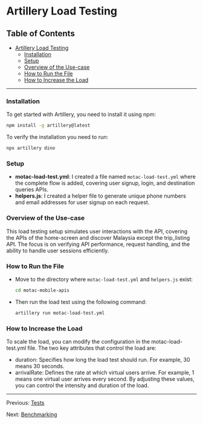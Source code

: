 # Artillery Load Testing

## Table of Contents <!-- omit in toc -->

- [Artillery Load Testing](#artillery-load-testing)
  - [Installation](#installation)
  - [Setup](#setup)
  - [Overview of the Use-case](#overview-of-the-use-case)
  - [How to Run the File](#how-to-run-the-file)
  - [How to Increase the Load](#how-to-increase-the-load)

---

### Installation

To get started with Artillery, you need to install it using npm:

```bash
npm install -g artillery@latest
```

To verify the installation you need to run:

```bash
npx artillery dino
```

### Setup

- **motac-load-test.yml**: I created a file named `motac-load-test.yml` where the complete flow is added, covering user signup, login, and destination queries APIs.
- **helpers.js**: I created a helper file to generate unique phone numbers and email addresses for user signup on each request.

### Overview of the Use-case

This load testing setup simulates user interactions with the API, covering the APIs of the home-screen and discover Malaysia except the trip_listing API. The focus is on verifying API performance, request handling, and the ability to handle user sessions efficiently.

### How to Run the File

- Move to the directory where `motac-load-test.yml` and `helpers.js` exist:

  ```bash
  cd motac-mobile-apis
  ```

- Then run the load test using the following command:

  ```bash
  artillery run motac-load-test.yml
  ```

### How to Increase the Load

To scale the load, you can modify the configuration in the motac-load-test.yml file. The two key attributes that control the load are:

- duration: Specifies how long the load test should run. For example, 30 means 30 seconds.
- arrivalRate: Defines the rate at which virtual users arrive. For example, 1 means one virtual user arrives every second.
  By adjusting these values, you can control the intensity and duration of the load.

---

Previous: [Tests](tests.md)

Next: [Benchmarking](benchmarking.md)
